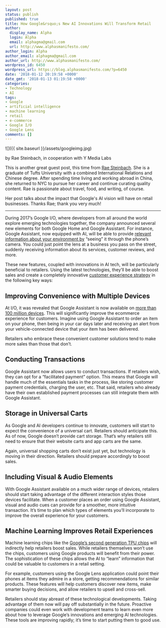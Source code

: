 ```yaml
---
layout: post
status: publish
published: true
title: How Google&rsquo;s New AI Innovations Will Transform Retail
author:
  display_name: Alpha
  login: Alpha
  email: alphagma@gmail.com
  url: http://www.alphasmanifesto.com/
author_login: Alpha
author_email: alphagma@gmail.com
author_url: http://www.alphasmanifesto.com/
wordpress_id: 6450
wordpress_url: https://blog.alphasmanifesto.com/?p=6450
date: '2018-01-12 20:19:58 +0000'
date_gmt: '2018-01-13 01:19:58 +0000'
categories:
- Technology
- AI
tags:
- Google
- artificial intelligence
- machine learning
- retail
- e-commerce
- Google I/O
- Google Lens
comments: []
---
```


![]({{ site.baseurl }}/assets/googleimg.jpg)

by Rae Steinbach, in cooperation with Y Media Labs


This is another great guest post, this time from <a href="https://twitter.com/araesininthesun">Rae Steinbach</a>. She  is a graduate of Tufts University with a combined International Relations and Chinese degree. After spending time living and working abroad in China, she returned to NYC to pursue her career and continue curating quality content. Rae is passionate about travel, food, and writing, of course.

Her post talks about the impact that Google's AI vision will have on retail businesses. Thanks Rae; thank you very much!

---

During 2017&rsquo;s Google I/O, where developers from all around the world explore emerging technologies together, the company announced several new elements for both Google Home and Google Assistant. For instance, Google Assistant, now equipped with AI, will be able to provide <a href="https://www.theverge.com/2017/5/17/15654432/google-io-2017-keynote-highlights-news-announcements-recap">relevant information about your environment by</a> &ldquo;seeing&rdquo; it through the phone&rsquo;s camera. You could just point the lens at a business you pass on the street, suddenly receiving information about its services, customer reviews, and more.

<!--more-->

These new features, coupled with innovations in AI tech, will be particularly beneficial to retailers. Using the latest technologies, they&rsquo;ll be able to boost sales and create a completely innovative <a href="https://ymedialabs.com/services/strategy/audience-engagement/">customer experience strategy</a> in the following key ways:

## Improving Convenience with Multiple Devices

At I/O, it was revealed that Google Assistant is now available on <a href="https://9to5google.com/2017/07/25/google-assistant-100-million-devices/">more than 100 million devices</a>. This will significantly improve the ecommerce experience for customers. Imagine using Google Assistant to order an item on your phone, then being in your car days later and receiving an alert from your vehicle-connected device that your item has been delivered.

Retailers who embrace these convenient customer solutions tend to make more sales than those that don&rsquo;t.

## Conducting Transactions

Google Assistant now allows users to conduct transactions. If retailers wish, they can opt for a &ldquo;facilitated payment&rdquo; option. This means that Google will handle much of the essentials tasks in the process, like storing customer payment credentials, charging the user, etc. That said, retailers who already have their own established payment processes can still integrate them with Google Assistant.

## Storage in Universal Carts

As Google and AI developers continue to innovate, customers will start to expect the convenience of a universal cart. Retailers should anticipate this. As of now, Google doesn&rsquo;t provide cart storage. That&rsquo;s why retailers still need to ensure that their website carts and app carts are the same.

Again, universal shopping carts don&rsquo;t exist just yet, but technology is moving in their direction. Retailers should prepare accordingly to boost sales.

## Including Visual &amp; Audio Elements

With Google Assistant available on a much wider range of devices, retailers should start taking advantage of the different interaction styles those devices facilitate. When a customer places an order using Google Assistant, visual and audio cues can provide for a smoother, more intuitive transaction. It&rsquo;s time to plan which types of elements you&rsquo;ll incorporate to improve the overall experience for your customers.

## Machine Learning Improves Retail Experiences

Machine learning chips like the <a href="https://techcrunch.com/2017/05/17/google-announces-second-generation-of-tensor-processing-unit-chips/">Google&rsquo;s second generation TPU chips</a> will indirectly help retailers boost sales. While retailers themselves won&rsquo;t use the chips, customers using Google products will benefit from their power. The sophistication of these chips allows the AI to &ldquo;learn&rdquo; information that could be valuable to customers in a retail setting.

For example, customers using the Google Lens application could point their phones at items they admire in a store, getting recommendations for similar products. These features will help customers discover new items, make smarter buying decisions, and allow retailers to upsell and cross-sell.

Retailers should stay abreast of these technological developments. Taking advantage of them now will pay off substantially in the future. Proactive companies could even work with development teams to learn even more about how to leverage Google&rsquo;s innovations and emerging AI technologies. These tools are improving rapidly; it&rsquo;s time to start putting them to good use.
